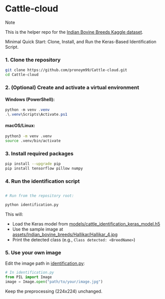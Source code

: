 # Cattle-cloud


> [!NOTE]
> This is the helper repo for the [Indian Bovine Breeds Kaggle dataset](https://www.kaggle.com/datasets/lukex9442/indian-bovine-breeds).

Minimal Quick Start: Clone, Install, and Run the Keras-Based Identification Script.
<br/>

### 1. Clone the repository


```bash
git clone https://github.com/pronoym99/Cattle-cloud.git
cd Cattle-cloud
```

### 2. (Optional) Create and activate a virtual environment


#### Windows (PowerShell):
```powershell
python -m venv .venv
.\.venv\Scripts\Activate.ps1
```

#### macOS/Linux:
```bash
python3 -m venv .venv
source .venv/bin/activate
```

### 3. Install required packages

```bash
pip install --upgrade pip
pip install tensorflow pillow numpy
```

### 4. Run the identification script

```bash

# Run from the repository root:

python identification.py
```

This will:
- Load the Keras model from [models/cattle_identification_keras_model.h5](models/cattle_identification_keras_model.h5)
- Use the sample image at [assets/Indian_bovine_breeds/Hallikar/Hallikar_4.jpg](assets/Indian_bovine_breeds/Hallikar/Hallikar_4.jpg)
- Print the detected class (e.g., `Class detected: <BreedName>`)

### 5. Use your own image

Edit the image path in [identification.py](identification.py):

```python
# In identification.py
from PIL import Image
image = Image.open("path/to/your/image.jpg")
```

Keep the preprocessing (224x224) unchanged.
